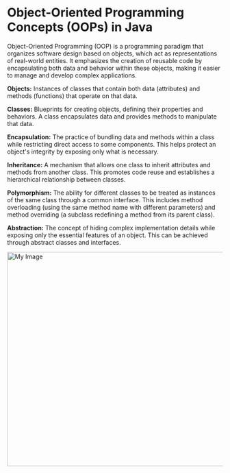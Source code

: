 # Object-Oriented Programming Concepts (OOPs) in Java

Object-Oriented Programming (OOP) is a programming paradigm that organizes software design based on objects, which act as representations of real-world entities. It emphasizes the creation of reusable code by encapsulating both data and behavior within these objects, making it easier to manage and develop complex applications.

**Objects:** Instances of classes that contain both data (attributes) and methods (functions) that operate on that data.

**Classes:** Blueprints for creating objects, defining their properties and behaviors. A class encapsulates data and provides methods to manipulate that data.

**Encapsulation:** The practice of bundling data and methods within a class while restricting direct access to some components. This helps protect an object's integrity by exposing only what is necessary.

**Inheritance:** A mechanism that allows one class to inherit attributes and methods from another class. This promotes code reuse and establishes a hierarchical relationship between classes.

**Polymorphism:** The ability for different classes to be treated as instances of the same class through a common interface. This includes method overloading (using the same method name with 
different parameters) and method overriding (a subclass redefining a method from its parent class).

**Abstraction:** The concept of hiding complex implementation details while exposing only the essential features of an object. This can be achieved through abstract classes and interfaces.

<img src="https://static.javatpoint.com/images/java-oops.png" alt="My Image" width="800" height="500">
